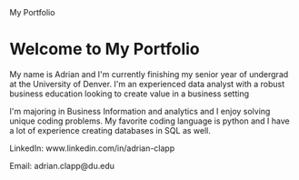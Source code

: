 <!DOCTYPE html>
<html lang="en">
<head>
    <meta charset="UTF-8">
    <meta name="viewport" content="width=device-width, initial-scale=1.0">
    My Portfolio
</head>
<body>
    <h1>Welcome to My Portfolio</h1>
    <p>My name is Adrian and I'm currently finishing my senior year of undergrad at the University of Denver. I'm an experienced data analyst with a robust business education looking to create value in a business setting</p>
    <p>I'm majoring in Business Information and analytics and I enjoy solving unique coding problems. My favorite coding language is python and I have a lot of experience creating databases in SQL as well.<p>
    <p>LinkedIn: www.linkedin.com/in/adrian-clapp <p>
    <p>Email: adrian.clapp@du.edu <p>
</body>
</html>
